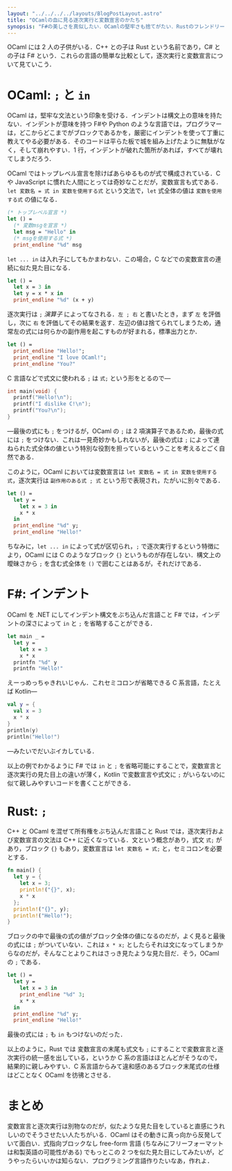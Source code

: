 ```yaml
---
layout: "../../../../layouts/BlogPostLayout.astro"
title: "OCamlの血に見る逐次実行と変数宣言のかたち"
synopsis: "F#の美しさを真似したい．OCamlの堅牢さも捨てがたい．Rustのフレンドリーさも無視することはできない．"
---
```


OCaml には 2 人の子供がいる．C++ との子は Rust という名前であり，C# との子は F# という．これらの言語の簡単な比較として，逐次実行と変数宣言について見ていこう．

# OCaml: `;` と `in`

OCaml は，堅牢な文法という印象を受ける．インデントは構文上の意味を持たない．インデントが意味を持つ F#や Python のような言語では，プログラマーは，どこからどこまでがブロックであるかを，厳密にインデントを使って丁重に教えてやる必要がある．そのコードは平らた板で城を組み上げたように無駄がなく，そして崩れやすい．1 行，インデントが破れた箇所があれば，すべてが壊れてしまうだろう．

OCaml ではトップレベル宣言を除けばあらゆるものが式で構成されている．C や JavaScript に慣れた人間にとっては奇妙なことだが，変数宣言も式である．`let 変数名 = 式 in 変数を使用する式` という文法で，`let` 式全体の値は `変数を使用する式` の値になる．

```ocaml
(* トップレベル宣言 *)
let () =
  (* 変数msgを宣言 *)
  let msg = "Hello" in
  (* msgを使用する式 *)
  print_endline "%d" msg
```

`let ... in` は入れ子にしてもかまわない．この場合，C などでの変数宣言の連続に似た見た目になる．

```ocaml
let () =
  let x = 3 in
  let y = x * x in
  print_endline "%d" (x + y)
```

逐次実行は `;` _演算子_ によってなされる．`左 ; 右` と書いたとき，まず `左` を評価し，次に `右` を評価してその結果を返す．左辺の値は捨てられてしまうため，通常左の式には何らかの副作用を起こすものが好まれる，標準出力とか．

```ocaml
let () =
  print_endline "Hello!";
  print_endline "I love OCaml!";
  print_endline "You?"
```

C 言語などで式文に使われる `;` は `式;` という形をとるので―

```c
int main(void) {
  printf("Hello!\n");
  printf("I dislike C!\n");
  printf("You?\n");
}
```

―最後の式にも `;` をつけるが，OCaml の `;` は 2 項演算子であるため，最後の式には `;` をつけない．これは一見奇妙かもしれないが，最後の式は `;` によって連ねられた式全体の値という特別な役割を担っているということを考えるとごく自然である．

このように，OCaml においては変数宣言は `let 変数名 = 式 in 変数を使用する式`，逐次実行は `副作用のある式 ; 式` という形で表現され，たがいに別々である．

```ocaml
let () =
  let y =
    let x = 3 in
    x * x
  in
  print_endline "%d" y;
  print_endline "Hello!"
```

ちなみに，`let ... in` によって式が区切られ，`;` で逐次実行するという特徴により，OCaml には C のようなブロック `{}` というものが存在しない．構文上の曖昧さから `;` を含む式全体を `()` で囲むことはあるが，それだけである．

# F#: インデント

OCaml を .NET にしてインデント構文をぶち込んだ言語こと F# では，インデントの深さによって `in` と `;` を省略することができる．

```fsharp
let main _ =
  let y =
    let x = 3
    x * x
  printfn "%d" y
  printfn "Hello!"
```

えーっめっちゃきれいじゃん．これセミコロンが省略できる C 系言語，たとえば Kotlin―

```kotlin
val y = {
  val x = 3
  x * x
}
println(y)
println("Hello!")
```

―みたいでだいぶイカしている．

以上の例でわかるように F# では `in` と `;` を省略可能にすることで，変数宣言と逐次実行の見た目上の違いが薄く，Kotlin で変数宣言や式文に `;` がいらないのに似て親しみやすいコードを書くことができる．

# Rust: `;`

C++ と OCaml を混ぜて所有権をぶち込んだ言語こと Rust では，逐次実行および変数宣言の文法は C++ に近くなっている．文という概念があり，式文 `式;` があり，ブロック `{}` もあり，変数宣言は `let 変数名 = 式;` と，セミコロンを必要とする．

```rust
fn main() {
  let y = {
    let x = 3;
    println!("{}", x);
    x * x
  };
  println!("{}", y);
  println!("Hello!");
}
```

ブロックの中で最後の式の値がブロック全体の値になるのだが，よく見ると最後の式には `;` がついていない．これは `x * x;` としたらそれは文になってしまうからなのだが，そんなことよりこれはさっき見たような見た目だ．そう，OCaml の `;` である．

```ocaml
let () =
  let y =
    let x = 3 in
    print_endline "%d" 3;
    x * x
  in
  print_endline "%d" y;
  print_endline "Hello!"
```

最後の式には `;` も `in` もつけないのだった．

以上のように，Rust では 変数宣言の末尾も式文も `;` にすることで変数宣言と逐次実行の統一感を出している，というか C 系の言語はほとんどがそうなので，結果的に親しみやすい．C 系言語からみて違和感のあるブロック末尾式の仕様はどことなく OCaml を彷彿とさせる．

# まとめ

変数宣言と逐次実行は別物なのだが，似たような見た目をしていると直感にうれしいのでそうさせたい人たちがいる．OCaml はその動きに真っ向から反発していて面白い．式指向ブロックなし free-form 言語 (ちなみにフリーフォーマットは和製英語の可能性がある) でもっとこの 2 つを似た見た目にしてみたいが，どうやったらいいかは知らない．プログラミング言語作りたいなあ，作れよ．
